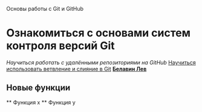 
Основы работы с Git и GitHub

# Ознакомиться с основами систем контроля версий Git
*Научиться работать с удалёнными репозиториями на GitHub*
<u>Научиться использовать ветвление и слияние в Git</u>
**<u>Белавин Лев</u>**

## Новые функции
** Функция x
** Функция y

